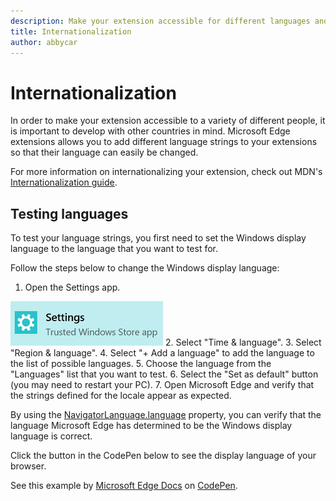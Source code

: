 ```yaml
---
description: Make your extension accessible for different languages and test your language strings with the internationalization guide.
title: Internationalization
author: abbycar
---
```


# Internationalization

In order to make your extension accessible to a variety of different people, it is important to develop with other countries in mind. Microsoft Edge extensions allows you to add different language strings to your extensions so that their language can easily be changed.

For more information on internationalizing your extension, check out MDN's [Internationalization guide](https://developer.mozilla.org/en-US/Add-ons/WebExtensions/Internationalization).


## Testing languages

To test your language strings, you first need to set the Windows display language to the language that you want to test for.

Follow the steps below to change the Windows display language:

1.	Open the Settings app.

   ![settings application](../media/loc-settings.png)
2.	Select "Time & language".
3.	Select "Region & language".
4.	Select "+ Add a language" to add the language to the list of possible languages.
5.	Choose the language from the "Languages" list that you want to test.
6.	Select the "Set as default" button (you may need to restart your PC).
7.	Open Microsoft Edge and verify that the strings defined for the locale appear as expected.

By using the [NavigatorLanguage.language](https://developer.mozilla.org/en-US/docs/Web/API/NavigatorLanguage/language) property, you can verify that the language Microsoft Edge has determined to be the Windows display language is correct.

Click the button in the CodePen below to see the display language of your browser.

<div class="codepen-wrap"><p data-height="300" data-theme-id="23761" data-slug-hash="VaRWwR" data-default-tab="result" data-user="MicrosoftEdgeDocumentation" data-embed-version="2" data-editable="true" class="codepen">See this example by <a href="https://codepen.io/MicrosoftEdgeDocumentation">Microsoft Edge Docs</a> on <a href="https://codepen.io/MicrosoftEdgeDocumentation/pen/VaRWwR">CodePen</a>.</p></div><script async src="//assets.codepen.io/assets/embed/ei.js"></script>

